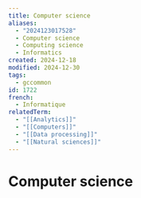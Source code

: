 ```yaml
---
title: Computer science
aliases:
  - "2024123017528"
  - Computer science
  - Computing science
  - Informatics
created: 2024-12-18
modified: 2024-12-30
tags:
  - gccommon
id: 1722
french:
  - Informatique
relatedTerm:
  - "[[Analytics]]"
  - "[[Computers]]"
  - "[[Data processing]]"
  - "[[Natural sciences]]"
---
```

# Computer science
